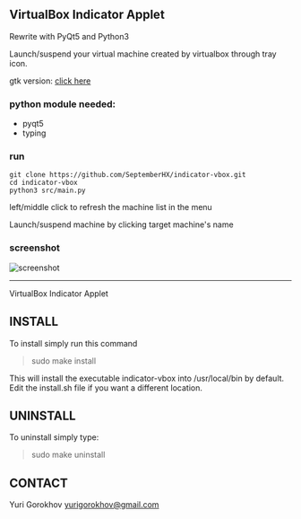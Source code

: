 ## VirtualBox Indicator Applet

Rewrite with PyQt5 and Python3

Launch/suspend your virtual machine created by virtualbox through tray icon.

gtk version:  [click here](https://github.com/yurigorokhov/indicator-vbox)

### python module needed:

* pyqt5
* typing

### run

```shell
git clone https://github.com/SeptemberHX/indicator-vbox.git
cd indicator-vbox
python3 src/main.py
```

left/middle click to refresh the machine list in the menu

Launch/suspend machine by clicking target machine's name

### screenshot

![screenshot](https://github.com/SeptemberHX/indicator-vbox/blob/master/screenshot_new.png)

--------------------------------------------

VirtualBox Indicator Applet

INSTALL
--------------------------------------------

To install simply run this command
> sudo make install

This will install the executable indicator-vbox into /usr/local/bin by default.
Edit the install.sh file if you want a different location.

UNINSTALL
--------------------------------------------

To uninstall simply type:
> sudo make uninstall

CONTACT
--------------------------------------------

Yuri Gorokhov
yurigorokhov@gmail.com

